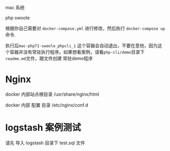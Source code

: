 
mac 系统

php swoole

根据你自己需要对 `docker-compose.yml` 进行修改，然后执行 `docker-compose up` 命令.

执行后`mac-php71-swoole_phpcli_1` 这个容器会自动退出，不要在意他，因为这个容器并没有常驻执行程序。如果想看案例，请看`php-cli/demo`目录下 `readme.md`文件，跟文件创建 常驻demo程序



# Nginx

 docker 内部站点根目录  /usr/share/nginx/html

 docker 内部 配置 目录  /etc/nginx/conf.d




# logstash 案例测试

请先 导入 logstash 目录下  test.sql 文件